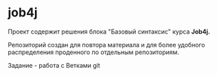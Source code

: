 # job4j

Проект содержит решения блока "Базовый синтаксис" курса **Job4j.**

Репозиторий создан для повтора материала и для более удобного распределения проденного по отдельным репозиториям.

Задание - работа с Ветками git